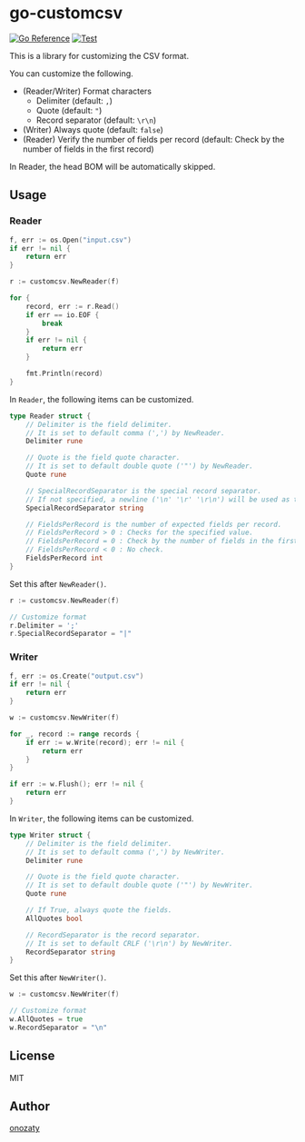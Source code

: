 # go-customcsv

[![Go Reference](https://pkg.go.dev/badge/github.com/onozaty/go-customcsv.svg)](https://pkg.go.dev/github.com/onozaty/go-customcsv)
[![Test](https://github.com/onozaty/go-customcsv/actions/workflows/test.yaml/badge.svg)](https://github.com/onozaty/go-customcsv/actions/workflows/test.yaml)

This is a library for customizing the CSV format.

You can customize the following.

* (Reader/Writer) Format characters
    * Delimiter (default: `,`)
    * Quote (default: `"`)
    * Record separator (default: `\r\n`)
* (Writer) Always quote (default: `false`)
* (Reader) Verify the number of fields per record (default: Check by the number of fields in the first record)

In Reader, the head BOM will be automatically skipped.

## Usage

### Reader

```go
f, err := os.Open("input.csv")
if err != nil {
	return err
}

r := customcsv.NewReader(f)

for {
	record, err := r.Read()
	if err == io.EOF {
		break
	}
	if err != nil {
    	return err
	}

    fmt.Println(record)
}
```

In `Reader`, the following items can be customized.

```go
type Reader struct {
	// Delimiter is the field delimiter.
	// It is set to default comma (',') by NewReader.
	Delimiter rune

	// Quote is the field quote character.
	// It is set to default double quote ('"') by NewReader.
	Quote rune

	// SpecialRecordSeparator is the special record separator.
	// If not specified, a newline ('\n' '\r' '\r\n') will be used as the record separator.
	SpecialRecordSeparator string

	// FieldsPerRecord is the number of expected fields per record.
	// FieldsPerRecord > 0 : Checks for the specified value.
	// FieldsPerRecord = 0 : Check by the number of fields in the first record.
	// FieldsPerRecord < 0 : No check.
	FieldsPerRecord int
}
```

Set this after `NewReader()`.

```go
r := customcsv.NewReader(f)

// Customize format
r.Delimiter = ';'
r.SpecialRecordSeparator = "|"
```

### Writer

```go
f, err := os.Create("output.csv")
if err != nil {
	return err
}

w := customcsv.NewWriter(f)

for _, record := range records {
	if err := w.Write(record); err != nil {
		return err
	}
}

if err := w.Flush(); err != nil {
	return err
}
```

In `Writer`, the following items can be customized.

```go
type Writer struct {
	// Delimiter is the field delimiter.
	// It is set to default comma (',') by NewWriter.
	Delimiter rune

	// Quote is the field quote character.
	// It is set to default double quote ('"') by NewWriter.
	Quote rune

	// If True, always quote the fields.
	AllQuotes bool

	// RecordSeparator is the record separator.
	// It is set to default CRLF ('\r\n') by NewWriter.
	RecordSeparator string
}
```

Set this after `NewWriter()`.

```go
w := customcsv.NewWriter(f)

// Customize format
w.AllQuotes = true
w.RecordSeparator = "\n"
```

## License

MIT

## Author

[onozaty](https://github.com/onozaty)
